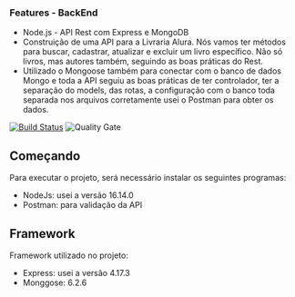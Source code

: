 ### Features - BackEnd 

-   Node.js - API Rest com Express e MongoDB
-   Construição de uma API para a Livraria Alura. Nós vamos ter métodos para buscar, cadastrar, atualizar e excluir um livro específico. Não só livros, mas autores também, seguindo as boas práticas do Rest.
-   Utilizado o Mongoose também para conectar com o banco de dados Mongo e toda a API seguiu as boas práticas de ter controlador, ter a separação do models, das rotas, a configuração com o banco toda separada nos arquivos corretamente usei o Postman para obter os dados.


[![Build Status](https://travis-ci.org/condessalovelace/mavenquickstart.svg?branch=master)](https://travis-ci.org/condessalovelace/mavenquickstart) ![Quality Gate](https://sonarcloud.io/api/project_badges/measure?project=br.com%3Amavenquickstart&metric=alert_status)


## Começando

Para executar o projeto, será necessário instalar os seguintes programas:

- NodeJs: usei a versão 16.14.0
- Postman: para validação da API

## Framework

Framework utilizado no projeto:

- Express: usei a versão 4.17.3
- Monggose: 6.2.6

